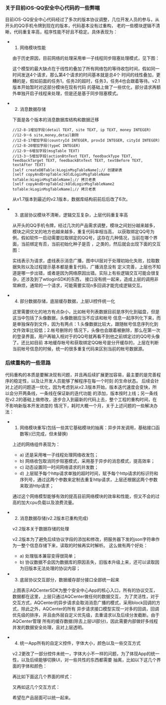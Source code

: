 ### 关于目前iOS-QQ安全中心代码的一些弊端

  目前iOS-QQ安全中心代码经过了多次的版本协议调整，几位开发人员的参与，从开头的QQ手机令牌到现在的版本，代码基本没有过重构，
老的一些模块逻辑不清晰，代码重复率高，程序性能不好且不稳定。具体表现为：

  * 1) 网络模块性能
    
    由于历史原因，目前网络的处理采用单一子线程同步阻塞处理模式，见下图：

    
    这个模型的最大缺点在于线性的叠加了所有网络包的等待收包时间，假如同一时间发送4个请求，那么第4个请求的时间基本就是总4个
时间的线性叠加，更糟的是，假如前面的任务1，任务2的超时，任务3，任务4也会跟着等待。v2.1版本开始暂时对这部分模块在现有代码
的基础上做了一些优化，部分请求再额外单独开启子线程来处理，但是还是基于同步阻塞模式。

  * 2) 消息数据存储
    
    下面是各个版本的消息数据库结构和数据迁移
    
    
    
        //12-8-1增加字段(detail TEXT, site TEXT, ip TEXT, money INTEGER)
        //12-9－6 site,money,detail删除
        //12-8-17增加字段(countryId INTEGER, provId INTEGER, cityId INTEGER)
        //12-8-20增加字段(typeC INTEGER)
        //12-9－6增加字段(msgTable TEXT)
        //13-3－5增加字段(actionBtnText TEXT, feedbackType TEXT, feedbackTarget TEXT, feedbackBtnText TEXT, textBefore TEXT, textAfter TEXT)
        [self createDBTable:kLoginMsgTableName];// 创建新表
        [self copyAndDropTable:kOldLoginMsgTableName toTable:kLoginMsgTableName];// 拷贝老表
        [self copyAndDropTable2:kOldLoginMsgTableName2 toTable:kLoginMsgTableName];// 拷贝老表

    从v1.7版本到最近的v2.1版本，数据库结构前前后后改了6次。

  * 3) 底层协议模块不清晰，逻辑交互复杂，上层代码重复率高

    从开头的QQ手机令牌，经过几次的产品需求调整，模块之间划分越来越多，模块之间交叉的地方也越来越多，重复代码率相当高，
以获取绑定QQ号为例，假如软件一启动需要拉取绑定的QQ号，这存在几种情况，当前在哪个界面，当前绑定有否，当前初始化种子是否
，之类的，然后就会出现下面的交互图：
    
    
    
    实线表示为请求，虚线表示消息广播，图中UI层对于处理初始化失败，拉取数据失败以及过程提示基本都是重复代码，广播消息没有
定义完善，上层也不知道是哪一步出错，或者是因为网络原因出错。实际上有些逻辑交互可能会很复杂，还涉及到了wtloginSDK的东西，
接口没有统一起来，造成上层的调用非常麻烦，通常的一个请求，可能需要实现n多回调才能完成逻辑交互。

  * 4) 部分数据存储，底层缓存数据，上层UI控件统一化
    
    这里需要优化的地方有点杂小，比如帐号列表数据目前是序列化到磁盘，但是这当中包括了头像数据，头像数据应当不应该和帐号
信息一起序列化下来，而是单独保存到文件，因为有两点：1.头像数据比较大，跟随帐号信息序列化到文件效率比较低；2.帐号删除的
情况下，头像也会跟着被删除，那么在第一次的登录界面，用户再输入相对于的QQ号就再看不到他之前绑定过的QQ号头像了。还比如目前
本地缓存帐号和获取绑定QQ帐号是分开缓存的，上层在判断当前帐号信息的时候，统一的很多重复代码来区别当前的帐号数据源。

### 后续重构的一些思路

  代码重构的本质是要解决现有问题，并且再后续扩展更加容易，最主要的是完善程序的稳定性，以及让开发人员能够了解程序在每一个时刻
的生命状态。
  后续会针对上述的问题逐一优化，因为考虑到从v2.3版本开始，版本迭代速度会变快，所以会分开两条线，一条线在保证新的迭代功能
的添加，版本按时上线；另一条线在v2.2的基础上做修改，逐步合入到最新的代码上去，整个工程的重构时间，在不影响新版本开发进度的
情况下，耗时大概一个月，关于上述问题的一些解决办法：

  * 1) 网络模块重写(包括一些其它基础模块的抽离：异步并发调用，基础接口函数等)(已完成，但未替换)
    
    
    
    上述的网络组件表现为：
    * a) 还是采用唯一子线程处理网络收发包；
    * b) 网络收包取消同步阻塞模式，采用基于异步的消息模式，提高效率；
    * c) 动态设置同一时间网络请求的并发数；
    * d) 上层赋予每个http请求单独的超时时间，赋予每个http请求的标识符和序列号，通过这两个参数来定制去重复http请求，上层还根据这两个参数来取消http请求；
    
    通过这个网络模型能够有效的提高目前网络模块的效率和性能，但又不会的过高的加大cpu负载以及浪费流量。

  * 2) 消息数据存储(v2.2版本已重构完成)
  
    v2.2版本关于数据存储的处理
    
    
    
    v2.2版本为了避免后续协议字段的添加和修改，把服务器下发的json字符串作为一整个信息存储下来，读取的时候再实时解析。
    这么做有两个好处：
      * a) 处理版本兼容变得很简单；
      * b) 协议数据不会因为数据库的原因丢失，旧版本升级上来，还可以读取因为旧版本无法处理的协议内容；
  
  * 3) 底层协议交互部分，数据缓存部分接口全部统一起来
    
    

    上图表示AQCenterSDK为整个安全中心App的核心入口，所有的协议交互，数据都在这里，上层只通过AQCenter做任何的数据交互，
为了灵活性，对于交互方式，AQCenter的异步请求会取消消息广播的模式，采用block回调的方式，除此之外，AQCenter的所有
异步请求接口模型实现一对多的回调，回调优先级的排序，并且由外层自定义优先级，去重请求以及后续分发截断。由于AQCenter管理
所有的缓存数据(除去上层UI部分)，因此需要内部做好多线程并发的数据安全处理，且对上层透明。

  * 4) 统一App所有的自定义控件，字体大小，颜色以及一些交互方式
  
    v2.2更改了一部分控件未统一，字体大小不一样的问题，为了体现App的统一性，以及后续能够切换UI，对一些共性的东西都需要
抽离，比如以下这几个界面的字体和颜色：

    
    再比如下面这几个界面的样式：
    
    
    又再如这几个交互方式：
    
    
    希望在产品层面可以统一起来。










